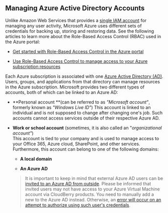 ## Managing Azure Active Directory Accounts

Unlike Amazon Web Services that provides a [single IAM account](https://aws.amazon.com/iam/) for managing any user activity, Microsoft Azure uses different sets of credentials for backing up, storing and restoring data. See the following articles to learn more about the Role-Based Access Control \(RBAC\) used in the Azure portal:

* [Get started with Role-Based Access Control in the Azure portal](https://www.gitbook.com/book/yuriyshutov/restore-wizard-draft/edit#)

* [Use Role-Based Access Control to manage access to your Azure subscription resources](https://docs.microsoft.com/en-us/azure/active-directory/role-based-access-control-configure)

Each Azure subscription is associated with one [Azure Active Directory \(AD\)](https://docs.microsoft.com/en-us/azure/active-directory/active-directory-whatis). Users, groups, and applications from that directory can manage resources in the Azure subscription. Microsoft provides two different types of accounts, both of which can be linked to an Azure AD:

* **Personal account **\(can be referred to as _"Microsoft account"_, formerly known as _"Windows Live ID"_\)
  This account is linked to an individual and is not supposed to change after changing one's job. Such accounts cannot access services outside of their respective Azure AD.
* **Work or school account** \(sometimes, it is also called an "_organizational account"_\)  
  This account is tied to your company and is used to manage access to your Office 365, Azure cloud, SharePoint, and other services. Furthermore, this account can belong to one of the following domains:

  * **A local domain**

  * **An Azure AD**

  > It is important to keep in mind that external Azure AD users can be [invited to an Azure AD from outside](https://docs.microsoft.com/en-us/azure/active-directory/active-directory-b2b-what-is-azure-ad-b2b). Please be informed that invited users may not have access to your Azure Virtual Machine account via CloudBerry products. You need to manually add a new to the Azure AD instead. Otherwise, an [error will occur on an attempt to authorize using such user's credentials](https://kb.cloudberry.online/microsoft-azure/sorry-but-were-having-trouble-signing-you-in.-we-received-a-bad-request.).



